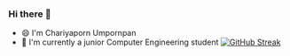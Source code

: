 ### Hi there 👋

<!--
**ChariU/ChariU** is a ✨ _special_ ✨ repository because its `README.md` (this file) appears on your GitHub profile.

Here are some ideas to get you started:

- 🔭 I’m currently working on ...
- 🌱 I’m currently learning ...
- 👯 I’m looking to collaborate on ...
- 🤔 I’m looking for help with ...
- 💬 Ask me about ...
- 📫 How to reach me: ...
- 😄 Pronouns: ...
- ⚡ Fun fact: ...
-->

- 😄 I'm Chariyaporn Umpornpan
- 🌱 I'm currently a junior Computer Engineering student
[![GitHub Streak](http://github-readme-streak-stats.herokuapp.com?user=ChariU&theme=tokyonight_duo&hide_border=true)](https://git.io/streak-stats)
